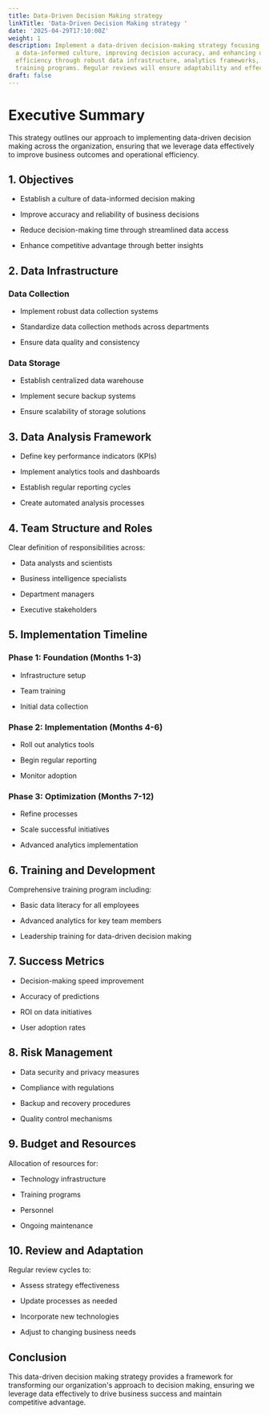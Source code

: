 ```yaml
---
title: Data-Driven Decision Making strategy
linkTitle: 'Data-Driven Decision Making strategy '
date: '2025-04-29T17:10:00Z'
weight: 1
description: Implement a data-driven decision-making strategy focusing on establishing
  a data-informed culture, improving decision accuracy, and enhancing operational
  efficiency through robust data infrastructure, analytics frameworks, and comprehensive
  training programs. Regular reviews will ensure adaptability and effectiveness.
draft: false
---
```



# Executive Summary

This strategy outlines our approach to implementing data-driven decision making across the organization, ensuring that we leverage data effectively to improve business outcomes and operational efficiency.

## 1. Objectives

- Establish a culture of data-informed decision making

- Improve accuracy and reliability of business decisions

- Reduce decision-making time through streamlined data access

- Enhance competitive advantage through better insights

## 2. Data Infrastructure

### Data Collection

- Implement robust data collection systems

- Standardize data collection methods across departments

- Ensure data quality and consistency

### Data Storage

- Establish centralized data warehouse

- Implement secure backup systems

- Ensure scalability of storage solutions

## 3. Data Analysis Framework

- Define key performance indicators (KPIs)

- Implement analytics tools and dashboards

- Establish regular reporting cycles

- Create automated analysis processes

## 4. Team Structure and Roles

Clear definition of responsibilities across:

- Data analysts and scientists

- Business intelligence specialists

- Department managers

- Executive stakeholders

## 5. Implementation Timeline

### Phase 1: Foundation (Months 1-3)

- Infrastructure setup

- Team training

- Initial data collection

### Phase 2: Implementation (Months 4-6)

- Roll out analytics tools

- Begin regular reporting

- Monitor adoption

### Phase 3: Optimization (Months 7-12)

- Refine processes

- Scale successful initiatives

- Advanced analytics implementation

## 6. Training and Development

Comprehensive training program including:

- Basic data literacy for all employees

- Advanced analytics for key team members

- Leadership training for data-driven decision making

## 7. Success Metrics

- Decision-making speed improvement

- Accuracy of predictions

- ROI on data initiatives

- User adoption rates

## 8. Risk Management

- Data security and privacy measures

- Compliance with regulations

- Backup and recovery procedures

- Quality control mechanisms

## 9. Budget and Resources

Allocation of resources for:

- Technology infrastructure

- Training programs

- Personnel

- Ongoing maintenance

## 10. Review and Adaptation

Regular review cycles to:

- Assess strategy effectiveness

- Update processes as needed

- Incorporate new technologies

- Adjust to changing business needs

## Conclusion

This data-driven decision making strategy provides a framework for transforming our organization's approach to decision making, ensuring we leverage data effectively to drive business success and maintain competitive advantage.